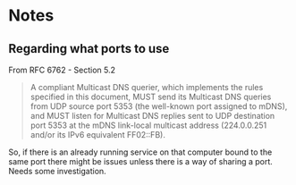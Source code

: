 Notes
=====



Regarding what ports to use
---------------------------

From RFC 6762 - Section 5.2
> A compliant Multicast DNS querier, which implements the rules
> specified in this document, MUST send its Multicast DNS queries from
> UDP source port 5353 (the well-known port assigned to mDNS), and MUST
> listen for Multicast DNS replies sent to UDP destination port 5353 at
> the mDNS link-local multicast address (224.0.0.251 and/or its IPv6
> equivalent FF02::FB).

So, if there is an already running service on that computer bound to the same port there might be issues unless there is a way of sharing 
a port. 
Needs some investigation.